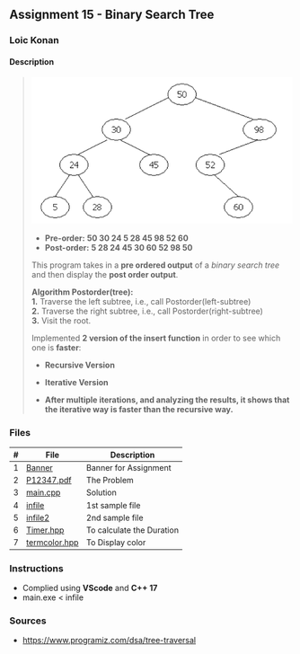 ## Assignment 15 - Binary Search Tree

### Loic Konan

#### Description

>
> <img src = "pic.png">
>
> - **Pre-order:** **50 30 24 5 28 45 98 52 60** <br>
> - **Post-order:** **5 28 24 45 30 60 52 98 50** <br>
>
>
> This program takes in a **pre ordered output** of a _binary search tree_ and then display the **post order output**.
>
>
> **Algorithm Postorder(tree):**<br>
> **1.** Traverse the left subtree, i.e., call Postorder(left-subtree)<br>
> **2.** Traverse the right subtree, i.e., call Postorder(right-subtree)<br>
> **3.** Visit the root.
>
>
> Implemented **2 version of the insert function** in order to see which one is **faster**:
>
> - **Recursive Version**
> - **Iterative Version**
>
> - **After multiple iterations, and analyzing the results, it shows that the iterative way is faster than the recursive way.**
>
>
### Files

|   #   | File                           | Description               |
| :---: | ------------------------------ | ------------------------- |
|   1   | [Banner](Banner)               | Banner for Assignment     |
|   2   | [P12347.pdf](P12347.pdf)       | The Problem               |
|   3   | [main.cpp](main.cpp)           | Solution                  |
|   4   | [infile](infile)               | 1st sample file           |
|   5   | [infile2](infile2)             | 2nd sample file           |
|   6   | [Timer.hpp](Timer.hpp)         | To calculate the Duration |
|   7   | [termcolor.hpp](termcolor.hpp) | To Display color          |

### Instructions

- Complied using **VScode** and **C++ 17**
- main.exe < infile

### Sources

- <https://www.programiz.com/dsa/tree-traversal>
